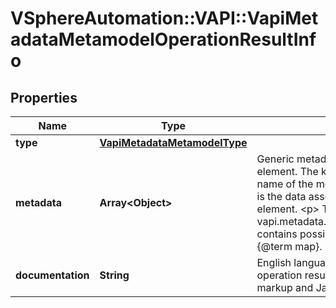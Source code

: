 # VSphereAutomation::VAPI::VapiMetadataMetamodelOperationResultInfo

## Properties
Name | Type | Description | Notes
------------ | ------------- | ------------- | -------------
**type** | [**VapiMetadataMetamodelType**](VapiMetadataMetamodelType.md) |  | [optional] 
**metadata** | **Array&lt;Object&gt;** | Generic metadata elements for the service element. The key in the {@term map} is the name of the metadata element and the value is the data associated with that metadata element. &lt;p&gt; The {@link vapi.metadata.metamodel.MetadataIdentifier} contains possible string values for keys in the {@term map}. | [optional] 
**documentation** | **String** | English language documentation for the operation result element. It can contain HTML markup and Javadoc tags. | [optional] 


